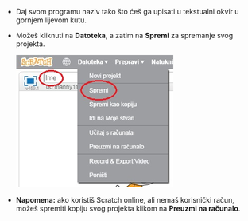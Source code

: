 + Daj svom programu naziv tako što ćeš ga upisati u tekstualni okvir u gornjem lijevom kutu.

+ Možeš kliknuti na **Datoteka**, a zatim na **Spremi** za spremanje svog projekta.
    
    ![screenshot](images/save.png)

+ **Napomena:** ako koristiš Scratch online, ali nemaš korisnički račun, možeš spremiti kopiju svog projekta klikom na **Preuzmi na računalo**.
